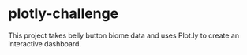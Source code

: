 # plotly-challenge

This project takes belly button biome data and uses Plot.ly to create an interactive dashboard.
